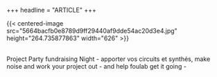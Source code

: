 +++
headline = "ARTICLE"
+++

{{< centered-image src="5664bacfb0e8789d9ff29440af9dde54ac20d3e4.jpg" height="264.735877863" width="626" >}}
</br>
</br>
  
Project Party fundraising Night - apporter vos circuits et synthés, make noise and work your project out - and help foulab get it going -
